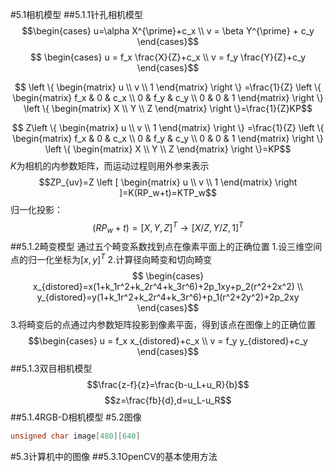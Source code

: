 #5.1相机模型
##5.1.1针孔相机模型
$$\begin{cases}
u=\alpha X^{\prime}+c_x \\
v = \beta Y^{\prime} + c_y
\end{cases}$$
$$
\begin{cases}
u = f_x \frac{X}{Z}+c_x \\
v = f_y \frac{Y}{Z}+c_y
\end{cases}$$

$$
\left \{
\begin{matrix}
u \\
v \\
1
\end{matrix}
\right \}
=\frac{1}{Z}
\left \{
\begin{matrix}
f_x & 0   & c_x \\
0   & f_y & c_y \\
0   & 0   & 1
\end{matrix}
\right \}
\left \{
\begin{matrix}
X \\
Y \\
Z
\end{matrix}
\right \}=\frac{1}{Z}KP$$

$$
Z\left \{
\begin{matrix}
u \\
v \\
1
\end{matrix}
\right \}
=\frac{1}{Z}
\left \{
\begin{matrix}
f_x & 0   & c_x \\
0   & f_y & c_y \\
0   & 0   & 1
\end{matrix}
\right \}
\left \{
\begin{matrix}
X \\
Y \\
Z
\end{matrix}
\right \}=KP$$
$K$为相机的内参数矩阵，而运动过程则用外参来表示
$$ZP_{uv}=Z
\left [
\begin{matrix}
u \\
v \\
1
\end{matrix}
\right ]=K(RP_w+t)=KTP_w$$
归一化投影：
$$(RP_w+t)=[X,Y,Z]^T \rightarrow [X/Z,Y/Z,1]^T$$
##5.1.2畸变模型
通过五个畸变系数找到点在像素平面上的正确位置
1.设三维空间点的归一化坐标为$[x,y]^T$
2.计算径向畸变和切向畸变
$$
\begin{cases}
x_{distored}=x(1+k_1r^2+k_2r^4+k_3r^6)+2p_1xy+p_2(r^2+2x^2) \\
y_{distored}=y(1+k_1r^2+k_2r^4+k_3r^6)+p_1(r^2+2y^2)+2p_2xy
\end{cases}$$
3.将畸变后的点通过内参数矩阵投影到像素平面，得到该点在图像上的正确位置
$$\begin{cases}
u = f_x x_{distored}+c_x \\
v = f_y y_{distored}+c_y
\end{cases}$$
##5.1.3双目相机模型
$$\frac{z-f}{z}=\frac{b-u_L+u_R}{b}$$
$$z=\frac{fb}{d},d=u_L-u_R$$
##5.1.4RGB-D相机模型
#5.2图像
```cpp
unsigned char image[480][640]
```
#5.3计算机中的图像
##5.3.1OpenCV的基本使用方法
